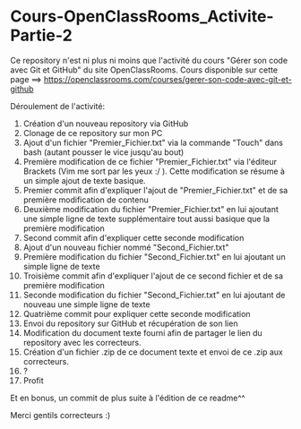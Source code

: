 # Cours-OpenClassRooms_Activite-Partie-2

Ce repository n'est ni plus ni moins que l'activité du cours "Gérer son code avec Git et GitHub" du site OpenClassRooms.
Cours disponible sur cette page ==> https://openclassrooms.com/courses/gerer-son-code-avec-git-et-github

Déroulement de l'activité:

1) Création d'un nouveau repository via GitHub
2) Clonage de ce repository sur mon PC
3) Ajout d'un fichier "Premier_Fichier.txt" via la commande "Touch" dans bash (autant pousser le vice jusqu'au bout)
4) Première modification de ce fichier "Premier_Fichier.txt" via l'éditeur Brackets (Vim me sort par les yeux :/ ). Cette modification se résume à un simple ajout de texte basique.
5) Premier commit afin d'expliquer l'ajout de "Premier_Fichier.txt" et de sa première modification de contenu
6) Deuxième modification du fichier "Premier_Fichier.txt" en lui ajoutant une simple ligne de texte supplémentaire tout aussi basique que la première modification
7) Second commit afin d'expliquer cette seconde modification
8) Ajout d'un nouveau fichier nommé "Second_Fichier.txt"
9) Première modification du fichier "Second_Fichier.txt" en lui ajoutant un simple ligne de texte
10) Troisième commit afin d'expliquer l'ajout de ce second fichier et de sa première modification
11) Seconde modification du fichier "Second_Fichier.txt" en lui ajoutant de nouveau une simple ligne de texte
12) Quatrième commit pour expliquer cette seconde modification
13) Envoi du repository sur GitHub et récupération de son lien
14) Modification du document texte fourni afin de partager le lien du repository avec les correcteurs.
15) Création d'un fichier .zip de ce document texte et envoi de ce .zip aux correcteurs.
16) ?
17) Profit

Et en bonus, un commit de plus suite à l'édition de ce readme^^

Merci gentils correcteurs :)